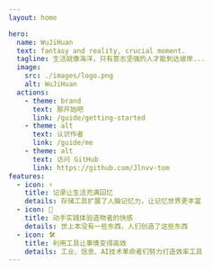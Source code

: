 ```yaml
---
layout: home

hero:
  name: WuJiHuan
  text: fantasy and reality, crucial moment.
  tagline: 生活就像海洋，只有意志坚强的人才能到达彼岸...
  image:
    src: ./images/logo.png
    alt: WuJiHuan
  actions:
    - theme: brand
      text: 那开始吧
      link: /guide/getting-started
    - theme: alt
      text: 认识作者
      link: /guide/me
    - theme: alt
      text: 访问 GitHub
      link: https://github.com/Jlnvv-tom
features:
  - icon: ⚡️
    title: 记录让生活充满回忆
    details: 存储工具扩展了人脑记忆力，让记忆世界更丰富
  - icon: 🖖
    title: 动手实践体验造物者的快感
    details: 世上本没有一些东西，人们创造了这些东西
  - icon: 🛠️
    title: 利用工具让事情变得高效
    details: 工业、信息、AI技术革命者们努力打造效率工具
---
```


